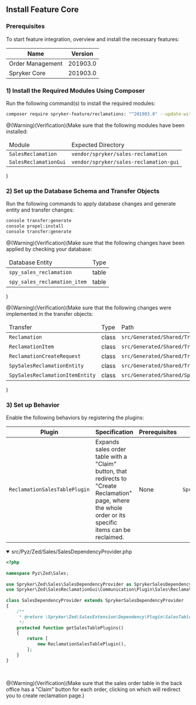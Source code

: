 ## Install Feature Core
### Prerequisites
To start feature integration, overview and install the necessary features:

| Name | Version |
| --- | --- |
| Order Management | 201903.0 |
| Spryker Core | 201903.0 |

### 1) Install the Required Modules Using Composer

Run the following command(s) to install the required modules:

```bash
composer require spryker-feature/reclamations: "^201903.0" --update-with-dependencies`
```

@(Warning)(Verification)(Make sure that the following modules have been installed:<table><thead><tr><td>Module</td><td>Expected Directory</td></tr></thead><tbody><tr><td>`SalesReclamation`</td><td>`vendor/spryker/sales-reclamation`</td></tr><tr><td>`SalesReclamationGui`</td><td>`vendor/spryker/sales-reclamation-gui`</td></tr></tbody></table>)

### 2) Set up the Database Schema and Transfer Objects

Run the following commands to apply database changes and generate entity and transfer changes:

```bash
console transfer:generate
console propel:install
console transfer:generate
```

@(Warning)(Verification)(Make sure that the following changes have been applied by checking your database:<table><thead><tr><td>Database Entity</td><td>Type</td></tr></thead><tbody><tr><td>`spy_sales_reclamation`</td><td>table</td></tr><tr><td>`spy_sales_reclamation_item`</td><td>table</td></tr></tbody></table>)

@(Warning)(Verification)(Make sure that the following changes were implemented in the transfer objects:<table><thead><tr><td>Transfer</td><td>Type</td><td>Path</td></tr></thead><tbody><tr><td>`Reclamation`</td><td>class</td><td>`src/Generated/Shared/Transfer/ReclamationTransfer`</td></tr><tr><td>`ReclamationItem`</td><td>class</td><td>`src/Generated/Shared/Transfer/ReclamationItemTransfer`</td></tr><tr><td>`ReclamationCreateRequest`</td><td>class</td><td>`src/Generated/Shared/Transfer/ReclamationCreateRequestTransfer`</td></tr><tr><td>`SpySalesReclamationEntity`</td><td>class</td><td>`src/Generated/Shared/Transfer/SpySalesReclamationEntityTransfer`</td></tr><tr><td>`SpySalesReclamationItemEntity`</td><td>class</td><td>`src/Generated/Shared/SpySalesReclamationItemEntityTransfer`</td></tr></tbody></table>)

### 3) Set up Behavior

Enable the following behaviors by registering the plugins:

|Plugin  |Specification  | Prerequisites |Namespace  |
| --- | --- | --- | --- |
| `ReclamationSalesTablePlugin` | Expands sales order table with a "Claim" button, that redirects to "Create Reclamation" page, where the whole order or its specific items can be reclaimed. | None | `Spryker\Zed\SalesReclamationGui\Communication\Plugin\Sales` |

<details open>
<summary>src/Pyz/Zed/Sales/SalesDependencyProvider.php</summary>

```php
<?php
 
namespace Pyz\Zed\Sales;
 
use Spryker\Zed\Sales\SalesDependencyProvider as SprykerSalesDependencyProvider;
use Spryker\Zed\SalesReclamationGui\Communication\Plugin\Sales\ReclamationSalesTablePlugin;
 
class SalesDependencyProvider extends SprykerSalesDependencyProvider
{
	/**
	 * @return \Spryker\Zed\SalesExtension\Dependency\Plugin\SalesTablePluginInterface[]
	 */
	protected function getSalesTablePlugins()
	{
		return [
			new ReclamationSalesTablePlugin(),
		];
	}
}
```
<br>
</details>

@(Warning)(Verification)(Make sure that the sales order table in the back office has a "Claim" button for each order, clicking on which will redirect you to create reclamation page.)